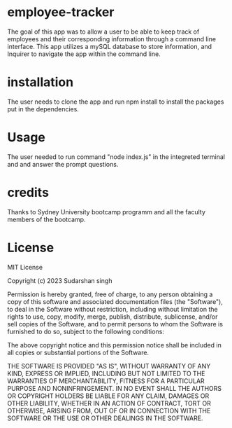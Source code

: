 # employee-tracker
The goal of this app was to allow a user to be able to keep track of employees and their corresponding information through a command line interface. This app utilizes a mySQL database to store information, and Inquirer to navigate the app within the command line.

# installation
The user needs to clone the app and run npm install to install the packages put in the dependencies.

# Usage




The user needed to run command "node index.js" in the integreted terminal and and answer the prompt questions.


# credits
Thanks to Sydney University bootcamp programm and all the faculty members of the bootcamp.


# License
MIT License

Copyright (c) 2023 Sudarshan singh

Permission is hereby granted, free of charge, to any person obtaining a copy of this software and associated documentation files (the "Software"), to deal in the Software without restriction, including without limitation the rights to use, copy, modify, merge, publish, distribute, sublicense, and/or sell copies of the Software, and to permit persons to whom the Software is furnished to do so, subject to the following conditions:

The above copyright notice and this permission notice shall be included in all copies or substantial portions of the Software.

THE SOFTWARE IS PROVIDED "AS IS", WITHOUT WARRANTY OF ANY KIND, EXPRESS OR IMPLIED, INCLUDING BUT NOT LIMITED TO THE WARRANTIES OF MERCHANTABILITY, FITNESS FOR A PARTICULAR PURPOSE AND NONINFRINGEMENT. IN NO EVENT SHALL THE AUTHORS OR COPYRIGHT HOLDERS BE LIABLE FOR ANY CLAIM, DAMAGES OR OTHER LIABILITY, WHETHER IN AN ACTION OF CONTRACT, TORT OR OTHERWISE, ARISING FROM, OUT OF OR IN CONNECTION WITH THE SOFTWARE OR THE USE OR OTHER DEALINGS IN THE SOFTWARE.
